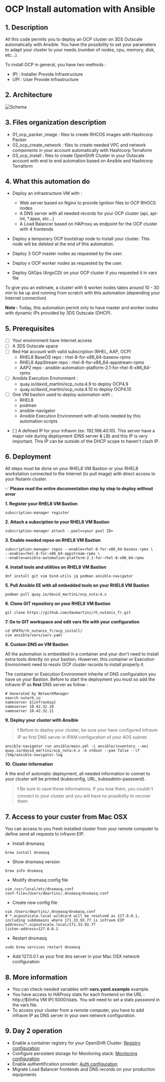# OCP Install automation with Ansible

## 1. Description

All this code permits you to deploy an OCP cluster on 3DS Outscale automatically with Ansible. You have the possibility to set your parameters to adapt your cluster to your needs (number of nodes, cpu, memory, disk, etc...).

To install OCP in general, you have two methods :
* IPI : Installer Provide Infrastructure
* UPI : User Provide Infrastructure

## 2. Architecture
 
 ![Schema](docs/ocp-3ds-outscale.svg)

## 3. Files organization description

* 01_ocp_packer_image : files to create RHCOS images with Hashicorp Packer
* 02_ocp_create_network : files to create needed VPC and network components in your account automatically with Hashicorp Terraform
* 03_ocp_install : files to create OpenShift Cluster in your Outscale account with end to end automation based on Ansible and Hashicorp Terraform

## 4. What this automation do

* Deploy an infrastructure VM with :
	- Web server based on Nginx to provide Ignition files to OCP RHOCS nodes
	- A DNS server with all needed records for your OCP cluster (api, api-int, *.apps, etc...)
	- A Load Balancer based on HAProxy as endpoint for the OCP cluster with 4 frontends

* Deploy a temporary OCP bootstrap node to install your cluster. This node will be deleted at the end of this automation.

* Deploy 3 OCP master nodes as requested by the user.

* Deploy x OCP worker nodes as requested by the user.

* Deploy GitOps (ArgoCD) on your OCP cluster if you requested it in vars file

To give you an estimate, a cluster with 6 worker nodes takes around 10 - 30 min to be up and running from scratch with this automation (depending your Internet connection)

**Note :** Today, this automation permit only to have master and worker nodes with dynamic IPs provided by 3DS Outscale (DHCP).

## 5. Prerequisites

- [ ] Your environment have Internet access
- [ ] A 3DS Outscale space
- [ ] Red Hat account with valid subscription (RHEL, AAP, OCP)
	- RHEL8 BaseOS repo : rhel-8-for-x86_64-baseos-rpms
	- RHEL8 AppStream repo : rhel-8-for-x86_64-appstream-rpms
	- AAP2 repo : ansible-automation-platform-2.1-for-rhel-8-x86_64-rpms
- [ ] Ansible Execution Environment : 
	- quay.io/david_martini/ocp_nuta:4.9 to deploy OCP4.9
	- quay.io/david_martini/ocp_nuta:4.10 to deploy OCP4.10
- [ ] One VM bastion used to deploy automation with :
	- RHEL8
	- podman
	- ansible-navigator
	- Ansible Execution Environment with all tools needed by this automation scripts
- [ ] A defined IP for your infravm (ex: 192.168.40.10). This server have a major role during deployment (DNS server & LB) and this IP is very important. This IP can be outside of the DHCP scope to haven't clash IP.
	

## 6. Deployment

All steps must be done on your RHEL8 VM Bastion or your RHEL8 workstation connected to the Internet (to pull image) with direct access to your Nutanix cluster. 

✅ **Please read the entire documentation step by step to deploy without error**

**1. Register your RHEL8 VM Bastion**
```
subscription-manager register
```

**2. Attach a subsciption to your RHEL8 VM Bastion**
```
subscription-manager attach --pool=<your pool ID>
```

**3. Enable needed repos on RHEL8 VM Bastion**
```
subscription-manager repos --enable=rhel-8-for-x86_64-baseos-rpms \
--enable=rhel-8-for-x86_64-appstream-rpms \
--enable=ansible-automation-platform-2.1-for-rhel-8-x86_64-rpms
```

**4. Install tools and utilities on RHEL8 VM Bastion**
```
dnf install git vim bind-utils jq podman ansible-navigator
```

**5. Pull Ansible EE with all embedded tools on your RHEL8 VM Bastion**
```
podman pull quay.io/david_martini/ocp_nuta:4.x
```

**6. Clone GIT repository on your RHEL8 VM Bastion**
```
git clone https://github.com/davmartini/rh_nutanix_fr.git
```

**7. Go to GIT workspace and edit vars file with your configuration**
```
cd $PATH/rh_nutanix_fr/ocp_install/
vim ansible/vars/vars.yaml
```

**8. Custom DNS on VM Bastion**

All the automation is embedded in a container and your don't need to install extra tools directly on your bastion. Howerver, this container or Execution Environment need to resolv OCP cluster records to install properly it.

The container or Execution Environment inherite of DNS configuration you have on your Bastion. Before to start the deployment you must so add the infravm IP as **first** DNS server as follow :

```
# Generated by NetworkManager
search nutarh.io
nameserver ${infravmip}
nameserver 10.42.32.10
nameserver 10.42.32.11
```

**9. Deploy your cluster with Ansible**
> :heavy_exclamation_mark: Before to deploy your cluster, be sure your have configured infravm IP as first DNS server in IPAM configuration of your AOS subnet.
```
ansible-navigator run ansible/main.yml -i ansible/inventory --eei quay.io/david_martini/ocp_nuta:4.x -m stdout --pae false --lf /tmp/ansible-navigator.log
```

**10. Cluster information**

A the end of automatic deployment, all needed information to connet to your cluster will be printed (kubeconfig, URL, kubeadmin-passowrd). 
> :heavy_exclamation_mark: Be sure to save these informations. If you lose them, you couldn't connect to your cluster and you will have no possibility to recover them

## 7. Access to your custer from Mac OSX
You can access to you fresh installed cluster from your remote computer to define send all requests to infravm EIP.

* Install dnsmasq
```
brew install dnsmasq
```

* Show dnsmasq version
```
brew info dnsmasq
```

* Modify dnsmasq config file
```
vim /usr/local/etc/dnsmasq.conf
conf-file=/Users/dmartini/.dnsmasq/dnsmasq.conf
```

* Create new config file
```
vim /Users/dmartini/.dnsmasq/dnsmasq.conf
# *.ocpoutscale.local wildcard will be resolved as 127.0.0.1, including subdomains where 171.33.93.77 is infravm EIP
address=/*.ocpoutscale.local/171.33.93.77 
listen-address=127.0.0.1
```

* Restart dnsmasq
```
sudo brew services restart dnsmasq
```

* Add 127.0.0.1 as your first dns server in your Mac OSX network configuration


## 8. More information

* You can check needed variables with **vars.yaml.example** example.
* You have access to HAProxy stats for each frontend on the URL : http://${Infra VM IP}:5000/stats. You will need to set a stats password in the vars file.
* To access your cluster from a remote computer, you have to add infravm IP as DNS server in your own network configuration.

## 9. Day 2 operation

* Enable a container registry for your OpenShift Cluster: [Registry configuration](https://docs.openshift.com/container-platform/4.10/installing/installing_platform_agnostic/installing-platform-agnostic.html#installation-registry-storage-config_installing-platform-agnostic)
* Configure persistent storage for Monitoring stack: [Monitoring configuration](https://docs.openshift.com/container-platform/4.10/monitoring/configuring-the-monitoring-stack.html#configuring-persistent-storage)
* Enable authentification provider: [Auth configuration](https://docs.openshift.com/container-platform/4.10/authentication/understanding-authentication.html)
* Migrate Load Balancer frontends and DNS records on your production equipments
